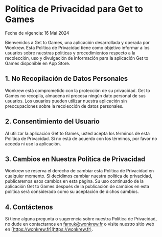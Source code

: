 # Política de Privacidad para Get to Games

Fecha de vigencia: 16 Mai 2024

Bienvenidos a Get to Games, una aplicación desarrollada y operada por Wonkrew. Esta Política de Privacidad tiene como objetivo informar a los usuarios sobre nuestras políticas y procedimientos respecto a la recolección, uso y divulgación de información para la aplicación Get to Games disponible en App Store.

## 1. No Recopilación de Datos Personales

Wonkrew está comprometido con la protección de su privacidad. Get to Games no recopila, almacena ni procesa ningún dato personal de sus usuarios. Los usuarios pueden utilizar nuestra aplicación sin preocupaciones sobre la recolección de datos personales.

## 2. Consentimiento del Usuario

Al utilizar la aplicación Get to Games, usted acepta los términos de esta Política de Privacidad. Si no está de acuerdo con los términos, por favor no acceda ni use la aplicación.

## 3. Cambios en Nuestra Política de Privacidad

Wonkrew se reserva el derecho de cambiar esta Política de Privacidad en cualquier momento. Si decidimos cambiar nuestra política de privacidad, publicaremos esos cambios en esta página. Su uso continuado de la aplicación Get to Games después de la publicación de cambios en esta política será considerado como su aceptación de dichos cambios.

## 4. Contáctenos

Si tiene alguna pregunta o sugerencia sobre nuestra Política de Privacidad, no dude en contactarnos en [farouk@wonkrew.fr](mailto:farouk@wonkrew.fr) o visite nuestro sitio web en [https://wonkrew.fr](https://wonkrew.fr).
